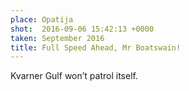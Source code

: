 ```yaml
---
place: Opatija
shot:  2016-09-06 15:42:13 +0000
taken: September 2016
title: Full Speed Ahead, Mr Boatswain!
---
```


Kvarner Gulf won’t patrol itself.
